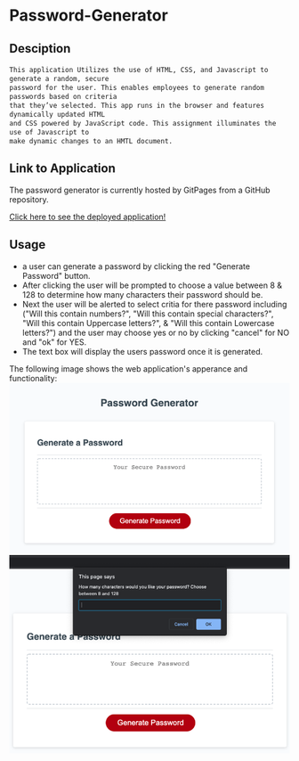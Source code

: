 # Password-Generator

## Desciption
    This application Utilizes the use of HTML, CSS, and Javascript to generate a random, secure 
    password for the user. This enables employees to generate random passwords based on criteria 
    that they’ve selected. This app runs in the browser and features dynamically updated HTML 
    and CSS powered by JavaScript code. This assignment illuminates the use of Javascript to 
    make dynamic changes to an HMTL document. 

## Link to Application 
The password generator is currently hosted by GitPages from a GitHub repository.

[Click here to see the deployed application!](https://gavinreid0.github.io/JavaScript-Password-Generator/)

## Usage
 * a user can generate a password by clicking the red "Generate Password" button. 
 * After clicking the user will be prompted to choose a value between 8 & 128 to determine how many characters their password should be.
 * Next the user will be alerted to select critia for there password including ("Will this contain numbers?", "Will this contain special characters?", "Will this contain Uppercase letters?", & "Will this contain Lowercase letters?") and the user may choose yes or no by clicking "cancel" for NO and "ok" for YES.
 * The text box will display the users password once it is generated. 

The following image shows the web application's apperance and functionality:
![](./Assets/PasswordGeneratorSS.png)
![](./Assets/PasswordGeneratorSS2.png)

